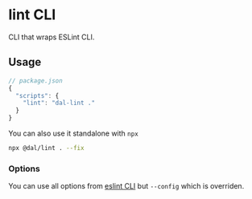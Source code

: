 # lint CLI

CLI that wraps ESLint CLI.

## Usage

```js
// package.json
{
  "scripts": {
    "lint": "dal-lint ."
  }
}
```

You can also use it standalone with `npx`

```sh
npx @dal/lint . --fix
```

### Options

You can use all options from [eslint CLI](https://eslint.org/docs/user-guide/command-line-interface) but `--config` which is overriden.
